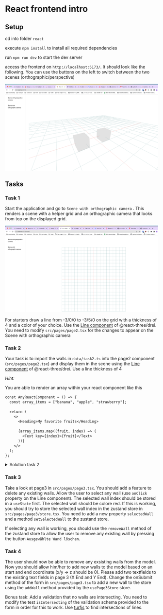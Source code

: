 # React frontend intro

## Setup

cd into folder `react`

execute `npm install` to install all required dependencies

run `npm run dev` to start the dev server

access the frontend on `http://localhost:5173/`. It should look like the following. You can use the buttons on the left to switch between the two scenes (orthographic/perspective)

![Scene with boxes](assets/screenshot_2.png)

## Tasks

### Task 1

Start the application and go to `Scene with orthographic camera` . This renders a scene with a helper grid and an orthographic camera that looks from top on the displayed grid.

![Scene with orthographic camera](assets/screenshot_1.png)

For starters draw a line from -3/0/0 to -3/5/0 on the grid with a thickness of 4 and a color of your choice. Use the [Line component](https://github.com/pmndrs/drei#line) of @react-three/drei. You need to modify `src/pages/page2.tsx` for the changes to appear on the Scene with orthographic camera

### Task 2

Your task is to import the walls in `data/task2.ts` into the page2 component (`src/pages/page2.tsx`) and display them in the scene using the [Line component](https://github.com/pmndrs/drei#line) of @react-three/drei. Use a line thickness of 4

_Hint:_

You are able to render an array within your react component like this

```tsx
const AnyReactComponent = () => {
  const array_items = ["banana", "apple", "strawberry"];

  return (
    <>
      <Heading>My favorite fruits</Heading>

      {array_items.map((fruit, index) => (
        <Text key={index}>{fruit}</Text>
      ))}
    </>
  );
};
```

<details>
  <summary>Solution task 2</summary>
  
  Not yet available
</details>

### Task 3

Take a look at page3 in `src/pages/page3.tsx`. You should add a feature to delete any existing walls. Allow the user to select any wall (use `onClick` property on the Line component). The selected wall index should be stored in a `useState` first. The selected wall should be colore red. If this is working, you should try to store the selected wall index in the zustand store in `src/pages/page3/store.tsx`. You need to add a new property `selectedWall` and a method `setSelectedWall` to the zustand store.

If selecting any wall is working, you should use the `removeWall` method of the zustand store to allow the user to remove any existing wall by pressing the button `Ausgewählte Wand löschen`.

### Task 4

The user should now be able to remove any exsisting walls from the model. Now you should allow him/her to add new walls to the model based on an start and end coordinate (x/y -> z should be 0). Please add two textfields to the existing text fields in page 3 (X End and Y End). Change the onSubmit method of the form in `src/pages/page3.tsx` to add a new wall to the store using the `addWall` method provided by the `usePage3Store` store.

Bonus task: Add a validation that no walls are intersecting. You need to modify the test `isIntersecting` of the validation schema provided to the form in order for this to work. Use [turfjs](https://turfjs.org/) to find intersections of lines.
